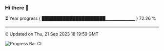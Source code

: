 ### Hi there 👋

⏳ Year progress { █████████████████████▁▁▁▁▁▁▁▁▁ } 72.26 %

---

⏰ Updated on Thu, 21 Sep 2023 18:19:59 GMT

![Progress Bar CI](https://github.com/liununu/liununu/workflows/Progress%20Bar%20CI/badge.svg)
